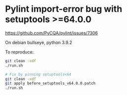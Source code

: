 # Pylint import-error bug with setuptools >=64.0.0

https://github.com/PyCQA/pylint/issues/7306

On debian bullseye, python 3.9.2

To reproduce:

```bash
git clean -xdf
./run.sh

# Fix by pinning setuptools<64
git clean -xdf
git apply before_setuptools_v64.0.0.patch
./run.sh
```
